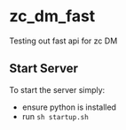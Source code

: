 # zc_dm_fast

Testing out fast api for zc DM

## Start Server

To start the server simply:

- ensure python is installed
- run ```sh startup.sh```
